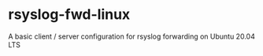 # rsyslog-fwd-linux
A basic client / server configuration for rsyslog forwarding on Ubuntu 20.04 LTS
